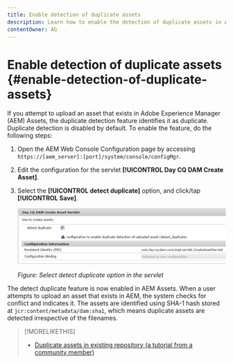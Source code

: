```yaml
---
title: Enable detection of duplicate assets
description: Learn how to enable the detection of duplicate assets in AEM.
contentOwner: AG
---
```


# Enable detection of duplicate assets {#enable-detection-of-duplicate-assets}

If you attempt to upload an asset that exists in Adobe Experience Manager (AEM) Assets, the duplicate detection feature identifies it as duplicate. Duplicate detection is disabled by default. To enable the feature, do the following steps:

1. Open the AEM Web Console Configuration page by accessing `https://[aem_server]:[port]/system/console/configMgr`.
1. Edit the configuration for the servlet **[!UICONTROL Day CQ DAM Create Asset]**.
1. Select the **[!UICONTROL detect duplicate]** option, and click/tap **[!UICONTROL Save]**.

   ![Select detect duplicate option in the servlet](assets/chlimage_1-377.png)


   *Figure: Select detect duplicate option in the servlet*

The detect duplicate feature is now enabled in AEM Assets. When a user attempts to upload an asset that exists in AEM, the system checks for conflict and indicates it. The assets are identified using SHA-1 hash stored at `jcr:content/metadata/dam:sha1`, which means duplicate assets are detected irrespective of the filenames.

>[!MORELIKETHIS]
>
>* [Duplicate assets in existing repository (a tutorial from a community member)](https://experience-aem.blogspot.com/2019/06/aem-65-find-duplicate-assets-binaries-in-existing-repository.html)
